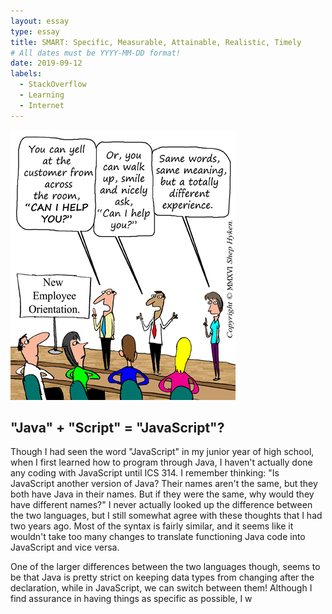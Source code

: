 ```yaml
---
layout: essay
type: essay
title: SMART: Specific, Measurable, Attainable, Realistic, Timely
# All dates must be YYYY-MM-DD format!
date: 2019-09-12
labels:
  - StackOverflow
  - Learning
  - Internet
---
```

  
<img class="ui medium left floated image" src="../images/questionComic.jpg">

## "Java" + "Script" = "JavaScript"?

Though I had seen the word "JavaScript" in my junior year of high school, when I first learned how to program through Java, I haven't actually done any coding with JavaScript until ICS 314. I remember thinking: "Is JavaScript another version of Java? Their names aren't the same, but they both have Java in their names. But if they were the same, why would they have different names?" I never actually looked up the difference between the two languages, but I still somewhat agree with these thoughts that I had two years ago. Most of the syntax is fairly similar, and it seems like it wouldn't take too many changes to translate functioning Java code into JavaScript and vice versa. 

One of the larger differences between the two languages though, seems to be that Java is pretty strict on keeping data types from changing after the declaration, while in JavaScript, we can switch between them! Although I find assurance in having things as specific as possible, I w
